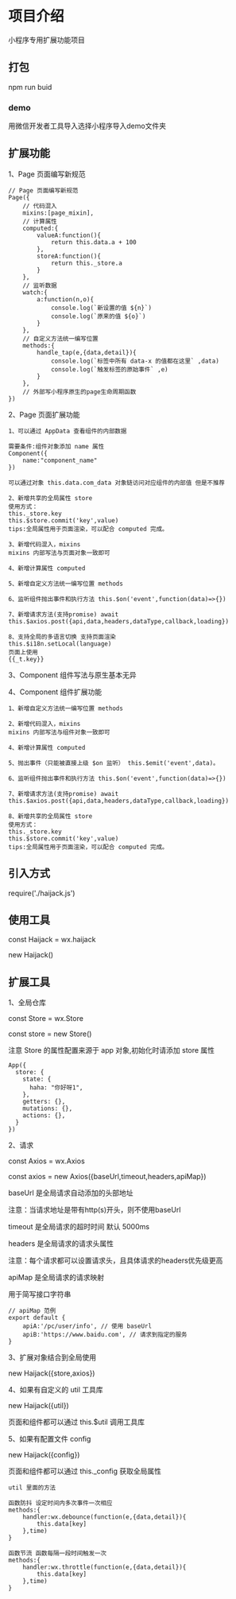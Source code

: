 # 项目介绍

小程序专用扩展功能项目


## 打包

npm run buid

### demo

用微信开发者工具导入选择小程序导入demo文件夹


## 扩展功能

1、Page 页面编写新规范

```
// Page 页面编写新规范
Page({
    // 代码混入
    mixins:[page_mixin],
    // 计算属性
    computed:{
        valueA:function(){
            return this.data.a + 100
        },
        storeA:function(){
            return this._store.a
        }
    },
    // 监听数据
    watch:{
        a:function(n,o){
            console.log(`新设置的值 ${n}`)
            console.log(`原来的值 ${o}`)
        }
    },
    // 自定义方法统一编写位置
    methods:{
        handle_tap(e,{data,detail}){
            console.log(`标签中所有 data-x 的值都在这里` ,data)
            console.log(`触发标签的原始事件` ,e)
        }
    },
    // 外部写小程序原生的page生命周期函数
})
```
2、Page 页面扩展功能
```
1、可以通过 AppData 查看组件的内部数据

需要条件:组件对象添加 name 属性
Component({
    name:"component_name"
})

可以通过对象 this.data.com_data 对象链访问对应组件的内部值 但是不推荐

2、新增共享的全局属性 store
使用方式：
this._store.key
this.$store.commit('key',value)
tips:全局属性用于页面渲染，可以配合 computed 完成。

3、新增代码混入，mixins
mixins 内部写法与页面对象一致即可

4、新增计算属性 computed

5、新增自定义方法统一编写位置 methods

6、监听组件抛出事件和执行方法 this.$on('event',function(data)=>{})

7、新增请求方法(支持promise) await this.$axios.post({api,data,headers,dataType,callback,loading})

8、支持全局的多语言切换 支持页面渲染
this.$i18n.setLocal(language)
页面上使用
{{_t.key}}
```
3、Component 组件写法与原生基本无异

4、Component 组件扩展功能
```
1、新增自定义方法统一编写位置 methods

2、新增代码混入，mixins
mixins 内部写法与组件对象一致即可

4、新增计算属性 computed

5、抛出事件（只能被直接上级 $on 监听） this.$emit('event',data)。

6、监听组件抛出事件和执行方法 this.$on('event',function(data)=>{})

7、新增请求方法(支持promise) await this.$axios.post({api,data,headers,dataType,callback,loading})

8、新增共享的全局属性 store
使用方式：
this._store.key
this.$store.commit('key',value)
tips:全局属性用于页面渲染，可以配合 computed 完成。
```


## 引入方式

require('./haijack.js')

## 使用工具

const Haijack = wx.haijack

new Haijack()

## 扩展工具

1、全局仓库

const Store = wx.Store

const store = new Store()

注意 Store 的属性配置来源于 app 对象,初始化时请添加 store 属性
```
App({
  store: {
    state: {
      haha: "你好呀1",
    },
    getters: {},
    mutations: {},
    actions: {},
  }
})
```

2、请求

const Axios = wx.Axios

const axios = new Axios({baseUrl,timeout,headers,apiMap})

baseUrl 是全局请求自动添加的头部地址

注意：当请求地址是带有http(s)开头，则不使用baseUrl

timeout 是全局请求的超时时间 默认 5000ms

headers 是全局请求的请求头属性

注意：每个请求都可以设置请求头，且具体请求的headers优先级更高

apiMap 是全局请求的请求映射

用于简写接口字符串
```
// apiMap 范例
export default {
    apiA:'/pc/user/info', // 使用 baseUrl
    apiB:'https://www.baidu.com', // 请求到指定的服务
}
```

3、扩展对象结合到全局使用

new Haijack({store,axios})

4、如果有自定义的 util 工具库

new Haijack({util})

页面和组件都可以通过 this.$util 调用工具库

5、如果有配置文件 config 

new Haijack({config})

页面和组件都可以通过 this._config 获取全局属性


```
util 里面的方法 

函数防抖 设定时间内多次事件一次相应
methods:{
    handler:wx.debounce(function(e,{data,detail}){
        this.data[key]
    },time)
}

函数节流 函数每隔一段时间触发一次
methods:{
    handler:wx.throttle(function(e,{data,detail}){
        this.data[key]
    },time)
}

```


